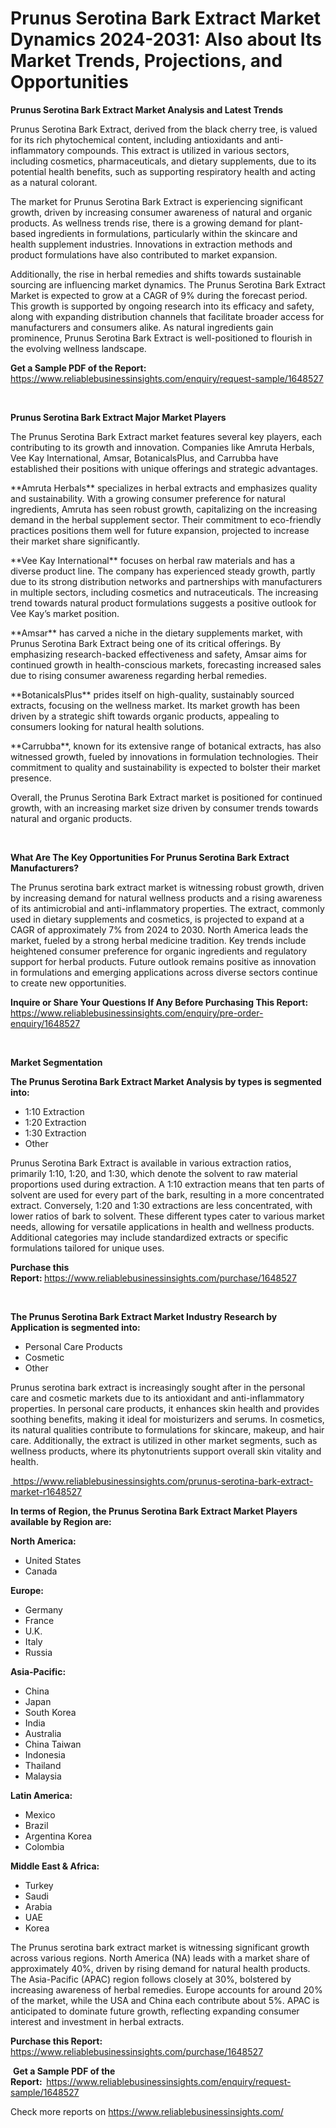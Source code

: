 <p><h1>Prunus Serotina Bark Extract Market Dynamics 2024-2031: Also about Its Market Trends, Projections, and Opportunities</h1></p><p><strong>Prunus Serotina Bark Extract Market Analysis and Latest Trends</strong></p>
<p><p>Prunus Serotina Bark Extract, derived from the black cherry tree, is valued for its rich phytochemical content, including antioxidants and anti-inflammatory compounds. This extract is utilized in various sectors, including cosmetics, pharmaceuticals, and dietary supplements, due to its potential health benefits, such as supporting respiratory health and acting as a natural colorant.</p><p>The market for Prunus Serotina Bark Extract is experiencing significant growth, driven by increasing consumer awareness of natural and organic products. As wellness trends rise, there is a growing demand for plant-based ingredients in formulations, particularly within the skincare and health supplement industries. Innovations in extraction methods and product formulations have also contributed to market expansion.</p><p>Additionally, the rise in herbal remedies and shifts towards sustainable sourcing are influencing market dynamics. The Prunus Serotina Bark Extract Market is expected to grow at a CAGR of 9% during the forecast period. This growth is supported by ongoing research into its efficacy and safety, along with expanding distribution channels that facilitate broader access for manufacturers and consumers alike. As natural ingredients gain prominence, Prunus Serotina Bark Extract is well-positioned to flourish in the evolving wellness landscape.</p></p>
<p><strong>Get a Sample PDF of the Report:&nbsp;</strong> <a href="https://www.reliablebusinessinsights.com/enquiry/request-sample/1648527?utm_campaign=1138&utm_medium=2&utm_source=Github&utm_content=ia&utm_term=29122024&utm_id=prunus-serotina-bark-extract">https://www.reliablebusinessinsights.com/enquiry/request-sample/1648527</a></p>
<p>&nbsp;</p>
<p><strong>Prunus Serotina Bark Extract Major Market Players</strong></p>
<p><p>The Prunus Serotina Bark Extract market features several key players, each contributing to its growth and innovation. Companies like Amruta Herbals, Vee Kay International, Amsar, BotanicalsPlus, and Carrubba have established their positions with unique offerings and strategic advantages.</p><p>**Amruta Herbals** specializes in herbal extracts and emphasizes quality and sustainability. With a growing consumer preference for natural ingredients, Amruta has seen robust growth, capitalizing on the increasing demand in the herbal supplement sector. Their commitment to eco-friendly practices positions them well for future expansion, projected to increase their market share significantly.</p><p>**Vee Kay International** focuses on herbal raw materials and has a diverse product line. The company has experienced steady growth, partly due to its strong distribution networks and partnerships with manufacturers in multiple sectors, including cosmetics and nutraceuticals. The increasing trend towards natural product formulations suggests a positive outlook for Vee Kay’s market position.</p><p>**Amsar** has carved a niche in the dietary supplements market, with Prunus Serotina Bark Extract being one of its critical offerings. By emphasizing research-backed effectiveness and safety, Amsar aims for continued growth in health-conscious markets, forecasting increased sales due to rising consumer awareness regarding herbal remedies.</p><p>**BotanicalsPlus** prides itself on high-quality, sustainably sourced extracts, focusing on the wellness market. Its market growth has been driven by a strategic shift towards organic products, appealing to consumers looking for natural health solutions.</p><p>**Carrubba**, known for its extensive range of botanical extracts, has also witnessed growth, fueled by innovations in formulation technologies. Their commitment to quality and sustainability is expected to bolster their market presence.</p><p>Overall, the Prunus Serotina Bark Extract market is positioned for continued growth, with an increasing market size driven by consumer trends towards natural and organic products.</p></p>
<p>&nbsp;</p>
<p><strong>What Are The Key Opportunities For Prunus Serotina Bark Extract Manufacturers?</strong></p>
<p><p>The Prunus serotina bark extract market is witnessing robust growth, driven by increasing demand for natural wellness products and a rising awareness of its antimicrobial and anti-inflammatory properties. The extract, commonly used in dietary supplements and cosmetics, is projected to expand at a CAGR of approximately 7% from 2024 to 2030. North America leads the market, fueled by a strong herbal medicine tradition. Key trends include heightened consumer preference for organic ingredients and regulatory support for herbal products. Future outlook remains positive as innovation in formulations and emerging applications across diverse sectors continue to create new opportunities.</p></p>
<p><strong>Inquire or Share Your Questions If Any Before Purchasing This Report:</strong> <a href="https://www.reliablebusinessinsights.com/enquiry/pre-order-enquiry/1648527?utm_campaign=1138&utm_medium=2&utm_source=Github&utm_content=ia&utm_term=29122024&utm_id=prunus-serotina-bark-extract">https://www.reliablebusinessinsights.com/enquiry/pre-order-enquiry/1648527</a></p>
<p>&nbsp;</p>
<p><strong>Market Segmentation</strong></p>
<p><strong>The Prunus Serotina Bark Extract Market Analysis by types is segmented into:</strong></p>
<p><ul><li>1:10 Extraction</li><li>1:20 Extraction</li><li>1:30 Extraction</li><li>Other</li></ul></p>
<p><p>Prunus Serotina Bark Extract is available in various extraction ratios, primarily 1:10, 1:20, and 1:30, which denote the solvent to raw material proportions used during extraction. A 1:10 extraction means that ten parts of solvent are used for every part of the bark, resulting in a more concentrated extract. Conversely, 1:20 and 1:30 extractions are less concentrated, with lower ratios of bark to solvent. These different types cater to various market needs, allowing for versatile applications in health and wellness products. Additional categories may include standardized extracts or specific formulations tailored for unique uses.</p></p>
<p><strong>Purchase this Report:&nbsp;</strong><a href="https://www.reliablebusinessinsights.com/purchase/1648527?utm_campaign=1138&utm_medium=2&utm_source=Github&utm_content=ia&utm_term=29122024&utm_id=prunus-serotina-bark-extract">https://www.reliablebusinessinsights.com/purchase/1648527</a></p>
<p>&nbsp;</p>
<p><strong>The Prunus Serotina Bark Extract Market Industry Research by Application is segmented into:</strong></p>
<p><ul><li>Personal Care Products</li><li>Cosmetic</li><li>Other</li></ul></p>
<p><p>Prunus serotina bark extract is increasingly sought after in the personal care and cosmetic markets due to its antioxidant and anti-inflammatory properties. In personal care products, it enhances skin health and provides soothing benefits, making it ideal for moisturizers and serums. In cosmetics, its natural qualities contribute to formulations for skincare, makeup, and hair care. Additionally, the extract is utilized in other market segments, such as wellness products, where its phytonutrients support overall skin vitality and health.</p></p>
<p><a href="https://www.reliablebusinessinsights.com/prunus-serotina-bark-extract-market-r1648527?utm_campaign=1138&utm_medium=2&utm_source=Github&utm_content=ia&utm_term=29122024&utm_id=prunus-serotina-bark-extract">&nbsp;https://www.reliablebusinessinsights.com/prunus-serotina-bark-extract-market-r1648527</a></p>
<p><strong>In terms of Region, the Prunus Serotina Bark Extract Market Players available by Region are:</strong></p>
<p>
    <p> <strong> North America: </strong>
        <ul>
            <li>United States</li>
            <li>Canada</li>
        </ul>
        </p> 
    <p> <strong> Europe: </strong>
        <ul>
            <li>Germany</li>
            <li>France</li>
            <li>U.K.</li>
            <li>Italy</li>
            <li>Russia</li>
        </ul>
        </p> 
    <p> <strong> Asia-Pacific: </strong>
        <ul>
            <li>China</li>
            <li>Japan</li>
            <li>South Korea</li>
            <li>India</li>
            <li>Australia</li>
            <li>China Taiwan</li>
            <li>Indonesia</li>
            <li>Thailand</li>
            <li>Malaysia</li>
        </ul>
        </p> 
    <p> <strong> Latin America: </strong>
        <ul>
            <li>Mexico</li>
            <li>Brazil</li>
            <li>Argentina Korea</li>
            <li>Colombia</li>
        </ul>
        </p> 
    <p> <strong> Middle East & Africa: </strong>
        <ul>
            <li>Turkey</li>
            <li>Saudi</li>
            <li>Arabia</li>
            <li>UAE</li>
            <li>Korea</li>
        </ul>
    </p>
    </p>
<p><p>The Prunus serotina bark extract market is witnessing significant growth across various regions. North America (NA) leads with a market share of approximately 40%, driven by rising demand for natural health products. The Asia-Pacific (APAC) region follows closely at 30%, bolstered by increasing awareness of herbal remedies. Europe accounts for around 20% of the market, while the USA and China each contribute about 5%. APAC is anticipated to dominate future growth, reflecting expanding consumer interest and investment in herbal extracts.</p></p>
<p><strong>Purchase this Report: </strong><a href="https://www.reliablebusinessinsights.com/purchase/1648527?utm_campaign=1138&utm_medium=2&utm_source=Github&utm_content=ia&utm_term=29122024&utm_id=prunus-serotina-bark-extract">https://www.reliablebusinessinsights.com/purchase/1648527</a></p>
<p>&nbsp;<strong>Get a Sample PDF of the Report:&nbsp;&nbsp;</strong><a href="https://www.reliablebusinessinsights.com/enquiry/request-sample/1648527?utm_campaign=1138&utm_medium=2&utm_source=Github&utm_content=ia&utm_term=29122024&utm_id=prunus-serotina-bark-extract">https://www.reliablebusinessinsights.com/enquiry/request-sample/1648527</a></p>
<p><strong></strong></p>
<p>Check more reports on <a href="https://www.reliablebusinessinsights.com/?utm_campaign=1138&utm_medium=2&utm_source=Github&utm_content=ia&utm_term=29122024&utm_id=prunus-serotina-bark-extract">https://www.reliablebusinessinsights.com/</a></p>